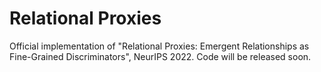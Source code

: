 # Relational Proxies
Official implementation of "Relational Proxies: Emergent Relationships as Fine-Grained Discriminators", NeurIPS 2022.
Code will be released soon.
